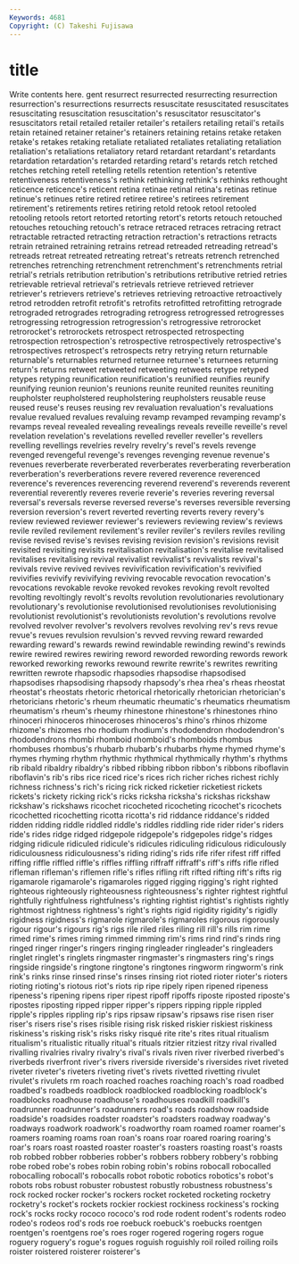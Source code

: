 ```yaml
---
Keywords: 4681 
Copyright: (C) Takeshi Fujisawa
---
```


# title

Write contents here.
gent resurrect resurrected resurrecting resurrection resurrection's resurrections resurrects
resuscitate resuscitated resuscitates resuscitating resuscitation resuscitation's resuscitator resuscitator's resuscitators retail
retailed retailer retailer's retailers retailing retail's retails retain retained retainer
retainer's retainers retaining retains retake retaken retake's retakes retaking retaliate
retaliated retaliates retaliating retaliation retaliation's retaliations retaliatory retard retardant retardant's
retardants retardation retardation's retarded retarding retard's retards retch retched retches
retching retell retelling retells retention retention's retentive retentiveness retentiveness's rethink
rethinking rethink's rethinks rethought reticence reticence's reticent retina retinae retinal
retina's retinas retinue retinue's retinues retire retired retiree retiree's retirees
retirement retirement's retirements retires retiring retold retook retool retooled retooling
retools retort retorted retorting retort's retorts retouch retouched retouches retouching
retouch's retrace retraced retraces retracing retract retractable retracted retracting retraction
retraction's retractions retracts retrain retrained retraining retrains retread retreaded retreading
retread's retreads retreat retreated retreating retreat's retreats retrench retrenched retrenches
retrenching retrenchment retrenchment's retrenchments retrial retrial's retrials retribution retribution's retributions
retributive retried retries retrievable retrieval retrieval's retrievals retrieve retrieved retriever
retriever's retrievers retrieve's retrieves retrieving retroactive retroactively retrod retrodden retrofit
retrofit's retrofits retrofitted retrofitting retrograde retrograded retrogrades retrograding retrogress retrogressed
retrogresses retrogressing retrogression retrogression's retrogressive retrorocket retrorocket's retrorockets retrospect retrospected
retrospecting retrospection retrospection's retrospective retrospectively retrospective's retrospectives retrospect's retrospects retry
retrying return returnable returnable's returnables returned returnee returnee's returnees returning
return's returns retweet retweeted retweeting retweets retype retyped retypes retyping
reunification reunification's reunified reunifies reunify reunifying reunion reunion's reunions reunite
reunited reunites reuniting reupholster reupholstered reupholstering reupholsters reusable reuse reused
reuse's reuses reusing rev revaluation revaluation's revaluations revalue revalued revalues
revaluing revamp revamped revamping revamp's revamps reveal revealed revealing revealings
reveals reveille reveille's revel revelation revelation's revelations revelled reveller reveller's
revellers revelling revellings revelries revelry revelry's revel's revels revenge revenged
revengeful revenge's revenges revenging revenue revenue's revenues reverberate reverberated reverberates
reverberating reverberation reverberation's reverberations revere revered reverence reverenced reverence's reverences
reverencing reverend reverend's reverends reverent reverential reverently reveres reverie reverie's
reveries revering reversal reversal's reversals reverse reversed reverse's reverses reversible
reversing reversion reversion's revert reverted reverting reverts revery revery's review
reviewed reviewer reviewer's reviewers reviewing review's reviews revile reviled revilement
revilement's reviler reviler's revilers reviles reviling revise revised revise's revises
revising revision revision's revisions revisit revisited revisiting revisits revitalisation revitalisation's
revitalise revitalised revitalises revitalising revival revivalist revivalist's revivalists revival's revivals
revive revived revives revivification revivification's revivified revivifies revivify revivifying reviving
revocable revocation revocation's revocations revokable revoke revoked revokes revoking revolt
revolted revolting revoltingly revolt's revolts revolution revolutionaries revolutionary revolutionary's revolutionise
revolutionised revolutionises revolutionising revolutionist revolutionist's revolutionists revolution's revolutions revolve revolved
revolver revolver's revolvers revolves revolving rev's revs revue revue's revues
revulsion revulsion's revved revving reward rewarded rewarding reward's rewards rewind
rewindable rewinding rewind's rewinds rewire rewired rewires rewiring reword reworded
rewording rewords rework reworked reworking reworks rewound rewrite rewrite's rewrites
rewriting rewritten rewrote rhapsodic rhapsodies rhapsodise rhapsodised rhapsodises rhapsodising rhapsody
rhapsody's rhea rhea's rheas rheostat rheostat's rheostats rhetoric rhetorical rhetorically
rhetorician rhetorician's rhetoricians rhetoric's rheum rheumatic rheumatic's rheumatics rheumatism rheumatism's
rheum's rheumy rhinestone rhinestone's rhinestones rhino rhinoceri rhinoceros rhinoceroses rhinoceros's
rhino's rhinos rhizome rhizome's rhizomes rho rhodium rhodium's rhododendron rhododendron's
rhododendrons rhombi rhomboid rhomboid's rhomboids rhombus rhombuses rhombus's rhubarb rhubarb's
rhubarbs rhyme rhymed rhyme's rhymes rhyming rhythm rhythmic rhythmical rhythmically
rhythm's rhythms rib ribald ribaldry ribaldry's ribbed ribbing ribbon ribbon's
ribbons riboflavin riboflavin's rib's ribs rice riced rice's rices rich
richer riches richest richly richness richness's rich's ricing rick ricked
ricketier ricketiest rickets rickets's rickety ricking rick's ricks ricksha ricksha's
rickshas rickshaw rickshaw's rickshaws ricochet ricocheted ricocheting ricochet's ricochets ricochetted
ricochetting ricotta ricotta's rid riddance riddance's ridded ridden ridding riddle
riddled riddle's riddles riddling ride rider rider's riders ride's rides
ridge ridged ridgepole ridgepole's ridgepoles ridge's ridges ridging ridicule ridiculed
ridicule's ridicules ridiculing ridiculous ridiculously ridiculousness ridiculousness's riding riding's rids
rife rifer rifest riff riffed riffing riffle riffled riffle's riffles
riffling riffraff riffraff's riff's riffs rifle rifled rifleman rifleman's riflemen
rifle's rifles rifling rift rifted rifting rift's rifts rig rigamarole
rigamarole's rigamaroles rigged rigging rigging's right righted righteous righteously righteousness
righteousness's righter rightest rightful rightfully rightfulness rightfulness's righting rightist rightist's
rightists rightly rightmost rightness rightness's right's rights rigid rigidity rigidity's
rigidly rigidness rigidness's rigmarole rigmarole's rigmaroles rigorous rigorously rigour rigour's
rigours rig's rigs rile riled riles riling rill rill's rills
rim rime rimed rime's rimes riming rimmed rimming rim's rims
rind rind's rinds ring ringed ringer ringer's ringers ringing ringleader
ringleader's ringleaders ringlet ringlet's ringlets ringmaster ringmaster's ringmasters ring's rings
ringside ringside's ringtone ringtone's ringtones ringworm ringworm's rink rink's rinks
rinse rinsed rinse's rinses rinsing riot rioted rioter rioter's rioters
rioting rioting's riotous riot's riots rip ripe ripely ripen ripened
ripeness ripeness's ripening ripens riper ripest ripoff ripoffs riposte riposted
riposte's ripostes riposting ripped ripper ripper's rippers ripping ripple rippled
ripple's ripples rippling rip's rips ripsaw ripsaw's ripsaws rise risen
riser riser's risers rise's rises risible rising risk risked riskier
riskiest riskiness riskiness's risking risk's risks risky risqué rite rite's
rites ritual ritualism ritualism's ritualistic ritually ritual's rituals ritzier ritziest
ritzy rival rivalled rivalling rivalries rivalry rivalry's rival's rivals riven
river riverbed riverbed's riverbeds riverfront river's rivers riverside riverside's riversides
rivet riveted riveter riveter's riveters riveting rivet's rivets rivetted rivetting
rivulet rivulet's rivulets rm roach roached roaches roaching roach's road
roadbed roadbed's roadbeds roadblock roadblocked roadblocking roadblock's roadblocks roadhouse roadhouse's
roadhouses roadkill roadkill's roadrunner roadrunner's roadrunners road's roads roadshow roadside
roadside's roadsides roadster roadster's roadsters roadway roadway's roadways roadwork roadwork's
roadworthy roam roamed roamer roamer's roamers roaming roams roan roan's
roans roar roared roaring roaring's roar's roars roast roasted roaster
roaster's roasters roasting roast's roasts rob robbed robber robberies robber's
robbers robbery robbery's robbing robe robed robe's robes robin robing
robin's robins robocall robocalled robocalling robocall's robocalls robot robotic robotics
robotics's robot's robots robs robust robuster robustest robustly robustness robustness's
rock rocked rocker rocker's rockers rocket rocketed rocketing rocketry rocketry's
rocket's rockets rockier rockiest rockiness rockiness's rocking rock's rocks rocky
rococo rococo's rod rode rodent rodent's rodents rodeo rodeo's rodeos
rod's rods roe roebuck roebuck's roebucks roentgen roentgen's roentgens roe's
roes roger rogered rogering rogers rogue roguery roguery's rogue's rogues
roguish roguishly roil roiled roiling roils roister roistered roisterer roisterer's
